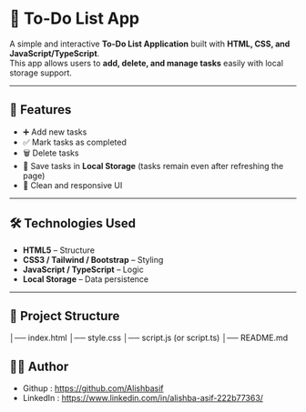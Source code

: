 # 📝 To-Do List App

A simple and interactive **To-Do List Application** built with **HTML, CSS, and JavaScript/TypeScript**.  
This app allows users to **add, delete, and manage tasks** easily with local storage support.

---

## 🚀 Features
- ➕ Add new tasks  
- ✅ Mark tasks as completed  
- 🗑️ Delete tasks  
- 💾 Save tasks in **Local Storage** (tasks remain even after refreshing the page)  
- 🎨 Clean and responsive UI  

---

## 🛠️ Technologies Used
- **HTML5** – Structure  
- **CSS3 / Tailwind / Bootstrap** – Styling  
- **JavaScript / TypeScript** – Logic  
- **Local Storage** – Data persistence  

---

## 📂 Project Structure

│── index.html
│── style.css
│── script.js  (or script.ts)
│── README.md

## 👩‍💻 Author
- Githup : https://github.com/Alishbasif
- LinkedIn : https://www.linkedin.com/in/alishba-asif-222b77363/

